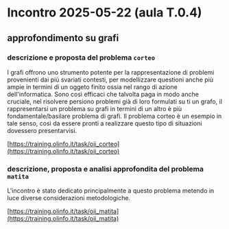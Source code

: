 # Incontro 2025-05-22 (aula T.0.4)

## approfondimento su grafi

### descrizione e proposta del problema `corteo`

I grafi offrono uno strumento potente per la rappresentazione di problemi provenienti dai più svariati contesti, per modellizzare questioni anche più ampie in termini di un oggeto finito ossia nel rango di azione dell'informatica.
Sono così efficaci che talvolta paga in modo anche cruciale, nel risolvere persiono problemi già di loro formulati su ti un grafo, il rappresentarsi un problema su grafi in termini di un altro è più fondamentale/basilare problema di grafi.
Il problema corteo è un esempio in tale senso, così da essere pronti a realizzare questo tipo di situazioni dovessero presentarvisi.

[https://training.olinfo.it/task/oii_corteo](https://training.olinfo.it/task/oii_corteo)


### descrizione, proposta e analisi approfondita del problema `matita`

L'incontro è stato dedicato principalmente a questo problema metendo in luce diverse considerazioni metodologiche.

[https://training.olinfo.it/task/oii_matita](https://training.olinfo.it/task/oii_matita)